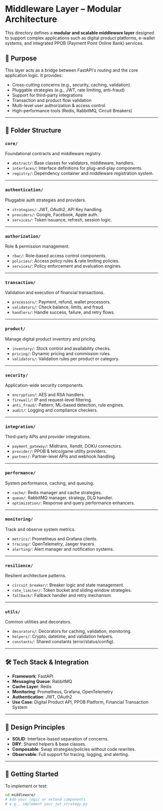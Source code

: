# Middleware Layer – Modular Architecture

This directory defines a **modular and scalable middleware layer** designed to support complex applications such as digital product platforms, e-wallet systems, and integrated PPOB (Payment Point Online Bank) services.

## 🎯 Purpose

This layer acts as a bridge between FastAPI's routing and the core application logic. It provides:

- Cross-cutting concerns (e.g., security, caching, validation)
- Pluggable strategies (e.g., JWT, rate limiting, anti-fraud)
- Support for third-party integrations
- Transaction and product flow validation
- Multi-level user authorization & access control
- High-performance tools (Redis, RabbitMQ, Circuit Breakers)

---

## 🧩 Folder Structure

### `core/`
Foundational contracts and middleware registry.

- `abstract/`: Base classes for validators, middleware, handlers.
- `interfaces/`: Interface definitions for plug-and-play components.
- `registry/`: Dependency container and middleware registration system.

---

### `authentication/`
Pluggable auth strategies and providers.

- `strategies/`: JWT, OAuth2, API Key handling.
- `providers/`: Google, Facebook, Apple auth.
- `services/`: Token issuance, refresh, session logic.

---

### `authorization/`
Role & permission management.

- `rbac/`: Role-based access control components.
- `policies/`: Access policy rules & rate limiting policies.
- `services/`: Policy enforcement and evaluation engines.

---

### `transaction/`
Validation and execution of financial transactions.

- `processors/`: Payment, refund, wallet processors.
- `validators/`: Check balance, limits, and fraud.
- `handlers/`: Handle success, failure, and retry flows.

---

### `product/`
Manage digital product inventory and pricing.

- `inventory/`: Stock control and availability checks.
- `pricing/`: Dynamic pricing and commission rules.
- `validators/`: Validation rules per product or category.

---

### `security/`
Application-wide security components.

- `encryption/`: AES and RSA handlers.
- `firewall/`: IP and request-level filtering.
- `anti_fraud/`: Pattern, ML-based detection, rule engines.
- `audit/`: Logging and compliance checkers.

---

### `integration/`
Third-party APIs and provider integrations.

- `payment_gateway/`: Midtrans, Xendit, DOKU connectors.
- `provider/`: PPOB & telco/game utility providers.
- `partner/`: Partner-level APIs and webhook handling.

---

### `performance/`
System performance, caching, and queuing.

- `cache/`: Redis manager and cache strategies.
- `queue/`: RabbitMQ manager, strategy, DLQ handler.
- `optimization/`: Response and query performance enhancers.

---

### `monitoring/`
Track and observe system metrics.

- `metrics/`: Prometheus and Grafana clients.
- `tracing/`: OpenTelemetry, Jaeger tracers.
- `alerting/`: Alert manager and notification systems.

---

### `resilience/`
Resilient architecture patterns.

- `circuit_breaker/`: Breaker logic and state management.
- `rate_limiter/`: Token bucket and sliding window strategies.
- `fallback/`: Fallback handler and retry mechanism.

---

### `utils/`
Common utilities and decorators.

- `decorators/`: Decorators for caching, validation, monitoring.
- `helpers/`: Crypto, datetime, and validation helpers.
- `constants/`: Shared constants (error/status/config).

---

## 🛠 Tech Stack & Integration

- **Framework**: FastAPI
- **Messaging Queue**: RabbitMQ
- **Cache Layer**: Redis
- **Monitoring**: Prometheus, Grafana, OpenTelemetry
- **Authentication**: JWT, OAuth2
- **Use Case**: Digital Product API, PPOB Platform, Financial Transaction System

---

## 🧠 Design Principles

- **SOLID**: Interface-based separation of concerns.
- **DRY**: Shared helpers & base classes.
- **Composable**: Swap strategies/policies without code rewrites.
- **Observable**: Full support for tracing, logging, and alerting.

---

## 🔌 Getting Started

To implement or test:

```bash
cd middleware/
# Add your logic or extend components
# e.g., implement your jwt_strategy.py